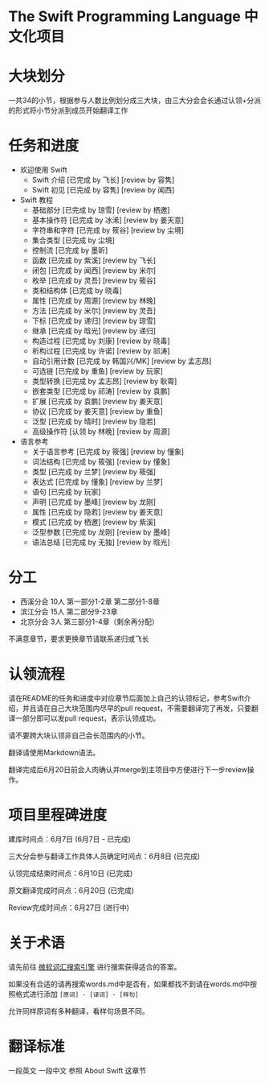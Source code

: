 The Swift Programming Language 中文化项目
========================================

# 大块划分

一共34的小节，根据参与人数比例划分成三大块，由三大分会会长通过认领+分派的形式将小节分派到成员开始翻译工作

# 任务和进度

* 欢迎使用 Swift
   * Swift 介绍 [已完成 by 飞长] [review by 容隽]
   * Swift 初见  [已完成 by 容隽] [review by 闻西]
* Swift 教程
   * 基础部分 [已完成 by 琼雪] [review by 栖邀]
   * 基本操作符 [已完成 by 冰浠] [review by 姜天意]
   * 字符串和字符 [已完成 by 筱谷] [review by 尘境]
   * 集合类型 [已完成 by 尘境]
   * 控制流 [已完成 by 墨昕]
   * 函数 [已完成 by 紫溪] [review by 飞长]
   * 闭包 [已完成 by 闻西] [review by 米尔]
   * 枚举 [已完成 by 灵吾] [review by 筱谷]
   * 类和结构体 [已完成 by 晓毒]
   * 属性 [已完成 by 周源] [review by 林晚]
   * 方法 [已完成 by 米尔] [review by 灵吾]
   * 下标 [已完成 by 递归] [review by 琼雪]
   * 继承 [已完成 by 晗光] [review by 递归]
   * 构造过程 [已完成 by 刘康] [review by 晓毒]
   * 析构过程 [已完成 by 许诺] [review by 祁涛]
   * 自动引用计数 [已完成 by 韩国兴/MK] [review by 孟志昂]
   * 可选链 [已完成 by 重鱼] [review by 玩家]
   * 类型转换 [已完成 by 孟志昂] [review by 耿霄]
   * 嵌套类型 [已完成 by 祁涛] [review by 袁鹏]
   * 扩展 [已完成 by 袁鹏] [review by 姜天意]
   * 协议 [已完成 by 姜天意] [review by 重鱼]
   * 泛型 [已完成 by 晴时] [review by 隐若]
   * 高级操作符 [认领 by 林晚] [review by 周源]
* 语言参考
   * 关于语言参考 [已完成 by 筱强] [review by 懂象]
   * 词法结构 [已完成 by 筱强] [review by 懂象]
   * 类型 [已完成 by 兰梦] [review by 筱强]
   * 表达式 [已完成 by 懂象] [review by 兰梦]
   * 语句 [已完成 by 玩家]
   * 声明 [已完成 by 墨峰] [review by 龙刚]
   * 属性 [已完成 by 隐若] [review by 姜天意]
   * 模式 [已完成 by 栖邀] [review by 紫溪]
   * 泛型参数 [已完成 by 龙刚] [review by 墨峰]
   * 语法总结 [已完成 by 无独] [review by 晗光]

# 分工
* 西溪分会 10人 第一部分1-2章 第二部分1-8章
* 滨江分会 15人 第二部分9-23章
* 北京分会 3人  第三部分1-4章（剩余再分配）

不满意章节，要求更换章节请联系递归或飞长

# 认领流程

请在README的任务和进度中对应章节后面加上自己的认领标记，参考Swift介绍，并且请在自己大块范围内尽早的pull request，不需要翻译完了再发，只要翻译一部分即可以发pull request，表示认领成功。

请不要跨大块认领非自己会长范围内的小节。

翻译请使用Markdown语法。

翻译完成后6月20日前会人肉确认并merge到主项目中方便进行下一步review操作。

# 项目里程碑进度

建库时间点：6月7日 (6月7日 - 已完成)

三大分会参与翻译工作具体人员确定时间点：6月8日 (已完成)

认领完成结束时间点：6月10日 (已完成)

原文翻译完成时间点：6月20日 (已完成)

Review完成时间点：6月27日 (进行中)

# 关于术语

请先前往 [微软词汇搜索引擎](http://www.microsoft.com/Language/zh-cn/Search.aspx) 进行搜索获得适合的答案。

如果没有合适的请再搜索words.md中是否有，如果都找不到请在words.md中按照格式进行添加 `[原词] - [译词] - [样句]`

允许同样原词有多种翻译，看样句场景不同。

# 翻译标准

一段英文 一段中文 参照 About Swift 这章节
